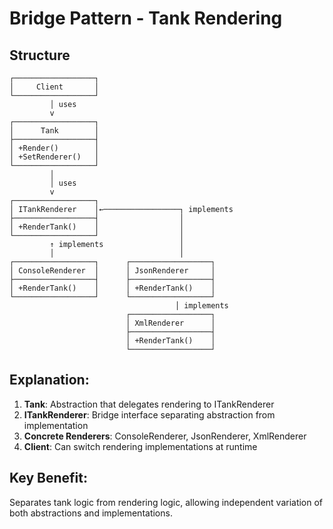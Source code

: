 # Bridge Pattern - Tank Rendering

## Structure
```
┌──────────────────┐
│     Client       │
└──────────────────┘
         │ uses
         v
┌──────────────────┐
│      Tank        │
├──────────────────┤
│ +Render()        │
│ +SetRenderer()   │
└──────────────────┘
         │
         │ uses
         v
┌──────────────────┐
│ ITankRenderer    │←─────────────────┐ implements
├──────────────────┤                  │
│ +RenderTank()    │                  │
└──────────────────┘                  │
         ↑ implements                 │
         │                            │
┌──────────────────┐      ┌──────────────────┐
│ ConsoleRenderer  │      │ JsonRenderer     │
├──────────────────┤      ├──────────────────┤
│ +RenderTank()    │      │ +RenderTank()    │
└──────────────────┘      └──────────────────┘
                                     │ implements
                          ┌──────────────────┐
                          │ XmlRenderer      │
                          ├──────────────────┤
                          │ +RenderTank()    │
                          └──────────────────┘
```

## Explanation:
1. **Tank**: Abstraction that delegates rendering to ITankRenderer
2. **ITankRenderer**: Bridge interface separating abstraction from implementation
3. **Concrete Renderers**: ConsoleRenderer, JsonRenderer, XmlRenderer
4. **Client**: Can switch rendering implementations at runtime

## Key Benefit:
Separates tank logic from rendering logic, allowing independent variation of both abstractions and implementations.